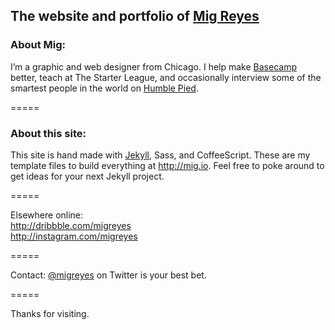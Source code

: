 ## The website and portfolio of [Mig Reyes](http://mig.io)

### About Mig:
I’m a graphic and web designer from Chicago. I help make [Basecamp](http://basecamp.com) better, teach at The Starter League, and occasionally interview some of the smartest people in the world on [Humble Pied](http://humblepied.com).

=====

### About this site:
This site is hand made with [Jekyll](http://jekyllrb.com), Sass, and CoffeeScript. These are my template files to build everything at http://mig.io. Feel free to poke around to get ideas for your next Jekyll project.

=====

Elsewhere online:  
http://dribbble.com/migreyes  
http://instagram.com/migreyes

=====

Contact:
[@migreyes](http://twitter.com/migreyes) on Twitter is your best bet.

=====

Thanks for visiting.
